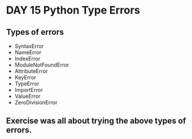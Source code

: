 # DAY 15 Python Type Errors
## Types of errors
* SyntaxError
* NameError
* IndexError
* ModuleNotFoundError
* AttributeError
* KeyError
* TypeError
* ImportError
* ValueError
* ZeroDivisionError

## Exercise was all about trying the above types of errors.
